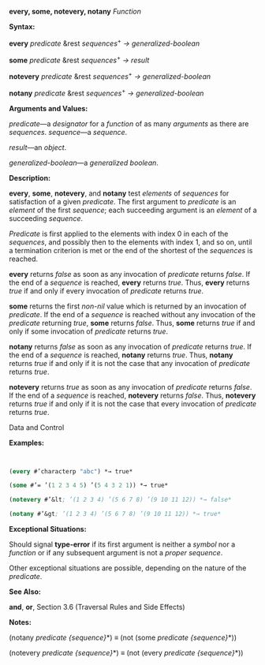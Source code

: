 **every, some, notevery, notany** *Function* 



**Syntax:** 



**every** *predicate* &amp;rest *sequences*<sup>+</sup> *→ generalized-boolean* 



**some** *predicate* &amp;rest *sequences*<sup>+</sup> *→ result* 



**notevery** *predicate* &amp;rest *sequences*<sup>+</sup> *→ generalized-boolean* 



**notany** *predicate* &amp;rest *sequences*<sup>+</sup> *→ generalized-boolean* 



**Arguments and Values:** 



*predicate*—a *designator* for a *function* of as many *arguments* as there are *sequences*. *sequence*—a *sequence*. 



*result*—an *object*. 



*generalized-boolean*—a *generalized boolean*. 



**Description:** 



**every**, **some**, **notevery**, and **notany** test *elements* of *sequences* for satisfaction of a given *predicate*. The first argument to *predicate* is an *element* of the first *sequence*; each succeeding argument is an *element* of a succeeding *sequence*. 



*Predicate* is first applied to the elements with index 0 in each of the *sequences*, and possibly then to the elements with index 1, and so on, until a termination criterion is met or the end of the shortest of the *sequences* is reached. 



**every** returns *false* as soon as any invocation of *predicate* returns *false*. If the end of a *sequence* is reached, **every** returns *true*. Thus, **every** returns *true* if and only if every invocation of *predicate* returns *true*. 



**some** returns the first *non-nil* value which is returned by an invocation of *predicate*. If the end of a *sequence* is reached without any invocation of the *predicate* returning *true*, **some** returns *false*. Thus, **some** returns *true* if and only if some invocation of *predicate* returns *true*. 



**notany** returns *false* as soon as any invocation of *predicate* returns *true*. If the end of a *sequence* is reached, **notany** returns *true*. Thus, **notany** returns *true* if and only if it is not the case that any invocation of *predicate* returns *true*. 



**notevery** returns *true* as soon as any invocation of *predicate* returns *false*. If the end of a *sequence* is reached, **notevery** returns *false*. Thus, **notevery** returns *true* if and only if it is not the case that every invocation of *predicate* returns *true*. 



Data and Control 











**Examples:**
```lisp
 

(every #’characterp "abc") *→ true* 

(some #’= ’(1 2 3 4 5) ’(5 4 3 2 1)) *→ true* 

(notevery #’&lt; ’(1 2 3 4) ’(5 6 7 8) ’(9 10 11 12)) *→ false* 

(notany #’&gt; ’(1 2 3 4) ’(5 6 7 8) ’(9 10 11 12)) *→ true* 


```
**Exceptional Situations:** 



Should signal **type-error** if its first argument is neither a *symbol* nor a *function* or if any subsequent argument is not a *proper sequence*. 



Other exceptional situations are possible, depending on the nature of the *predicate*. 



**See Also:** 



**and**, **or**, Section 3.6 (Traversal Rules and Side Effects) 



**Notes:** 



(notany *predicate \{sequence\}*\*) *≡* (not (some *predicate \{sequence\}*\*)) 



(notevery *predicate \{sequence\}*\*) *≡* (not (every *predicate \{sequence\}*\*)) 



